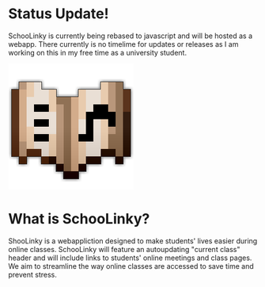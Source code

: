 # Status Update!
SchooLinky is currently being rebased to javascript and will be hosted as a webapp. There currently is no timelime for updates or releases as I am working on this in my free time as a university student.

![Icon](https://raw.githubusercontent.com/alexander-jenkins/SchooLinky/main/static/images/iconBigger.png)
# What is SchooLinky?
ShooLinky is a webappliction designed to make students' lives easier during online classes. SchooLinky will feature an autoupdating "current class" header and will include links to students' online meetings and class pages. We aim to streamline the way online classes are accessed to save time and prevent stress.